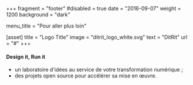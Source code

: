 +++
fragment = "footer"
#disabled = true
date = "2016-09-07"
weight = 1200
background = "dark" 

menu_title = "Pour aller plus loin"

[asset]
  title = "Logo Title"
  image = "ditrit_logo_white.svg"
  text = "DitRit"
  url = "#"
+++

#### Design it, Run it

* un laboratoire d'idées au service de votre transformation numérique&nbsp;;
* des projets open source pour accélérer sa mise en &oelig;uvre.

